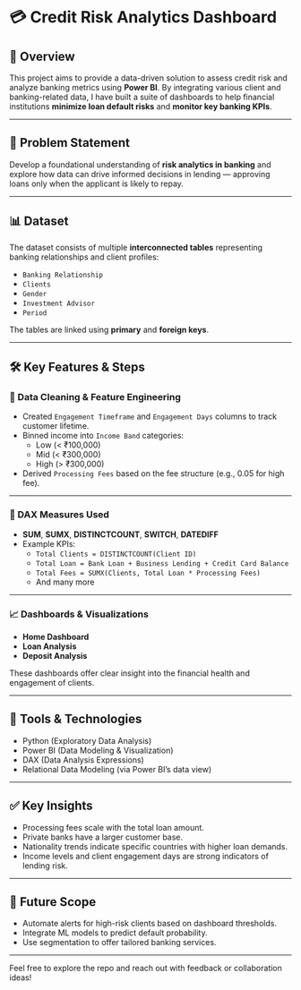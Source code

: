 # 💳 Credit Risk Analytics Dashboard

## 📌 Overview

This project aims to provide a data-driven solution to assess credit risk and analyze banking metrics using **Power BI**. By integrating various client and banking-related data, I have built a suite of dashboards to help financial institutions **minimize loan default risks** and **monitor key banking KPIs**.

---

## 🧠 Problem Statement

Develop a foundational understanding of **risk analytics in banking** and explore how data can drive informed decisions in lending — approving loans only when the applicant is likely to repay.

---

## 📊 Dataset

The dataset consists of multiple **interconnected tables** representing banking relationships and client profiles:

- `Banking Relationship`
- `Clients`
- `Gender`
- `Investment Advisor`
- `Period`

The tables are linked using **primary** and **foreign keys**.

---

## 🛠️ Key Features & Steps

### 🔧 Data Cleaning & Feature Engineering

- Created `Engagement Timeframe` and `Engagement Days` columns to track customer lifetime.
- Binned income into `Income Band` categories:
  - Low (< ₹100,000)
  - Mid (< ₹300,000)
  - High (> ₹300,000)
- Derived `Processing Fees` based on the fee structure (e.g., 0.05 for high fee).

---

### 🧮 DAX Measures Used

- **SUM**, **SUMX**, **DISTINCTCOUNT**, **SWITCH**, **DATEDIFF**
- Example KPIs:
  - `Total Clients = DISTINCTCOUNT(Client ID)`
  - `Total Loan = Bank Loan + Business Lending + Credit Card Balance`
  - `Total Fees = SUMX(Clients, Total Loan * Processing Fees)`
  - And many more

---

### 📈 Dashboards & Visualizations

- **Home Dashboard**
- **Loan Analysis**
- **Deposit Analysis**

These dashboards offer clear insight into the financial health and engagement of clients.

---

## 🧩 Tools & Technologies

- Python (Exploratory Data Analysis)
- Power BI (Data Modeling & Visualization)
- DAX (Data Analysis Expressions)
- Relational Data Modeling (via Power BI’s data view)

---

## ✅ Key Insights

- Processing fees scale with the total loan amount.
- Private banks have a larger customer base.
- Nationality trends indicate specific countries with higher loan demands.
- Income levels and client engagement days are strong indicators of lending risk.

---

## 🚀 Future Scope

- Automate alerts for high-risk clients based on dashboard thresholds.
- Integrate ML models to predict default probability.
- Use segmentation to offer tailored banking services.

---

Feel free to explore the repo and reach out with feedback or collaboration ideas!

